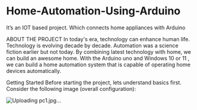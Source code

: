 # Home-Automation-Using-Arduino
It’s an IOT based project. Which connects home appliances with Arduino

ABOUT THE PROJECT
In today's era, technology can enhance human life. Technology is evolving decade by decade. Automation was a science fiction earlier but not today. By combining latest technology with home, we can build an awesome home. With the Arduino uno and Windows 10 or 11 , we can build a home automation system that is capable of operating home devices automatically. 

Getting Started
Before starting the project, lets understand basics first. Consider the following image (overall configuration): 

![Uploading pc1.jpg…]()
